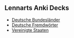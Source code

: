 
## Lennarts Anki Decks

-   [Deutsche Bundesländer](https://github.com/loelschlaeger/ankidecks/tree/master/decks/Deutsche%20Bundesl%C3%A4nder)
-   [Deutsche Fremdwörter](https://github.com/loelschlaeger/ankidecks/tree/master/decks/Deutsche%20Fremdw%C3%B6rter)
-   [Vereinigte
    Staaten](https://github.com/loelschlaeger/ankidecks/tree/master/decks/Vereinigte%20Staaten)
